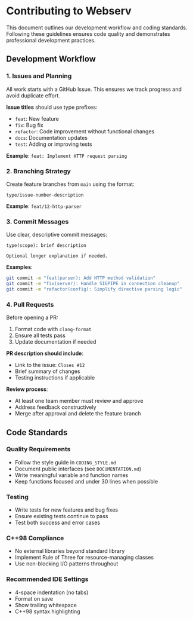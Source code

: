 # Contributing to Webserv

This document outlines our development workflow and coding standards.
Following these guidelines ensures code quality and demonstrates professional development practices.

## Development Workflow

### 1. Issues and Planning

All work starts with a GitHub Issue.
This ensures we track progress and avoid duplicate effort.

**Issue titles** should use type prefixes:
- `feat`: New feature
- `fix`: Bug fix
- `refactor`: Code improvement without functional changes
- `docs`: Documentation updates
- `test`: Adding or improving tests

**Example**: `feat: Implement HTTP request parsing`

### 2. Branching Strategy

Create feature branches from `main` using the format:
```
type/issue-number-description
```

**Example**: `feat/12-http-parser`

### 3. Commit Messages

Use clear, descriptive commit messages:
```
type(scope): brief description

Optional longer explanation if needed.
```

**Examples**:
```bash
git commit -m "feat(parser): Add HTTP method validation"
git commit -m "fix(server): Handle SIGPIPE in connection cleanup"
git commit -m "refactor(config): Simplify directive parsing logic"
```

### 4. Pull Requests

Before opening a PR:
1. Format code with `clang-format`
2. Ensure all tests pass
3. Update documentation if needed

**PR description should include**:
- Link to the issue: `Closes #12`
- Brief summary of changes
- Testing instructions if applicable

**Review process**:
- At least one team member must review and approve
- Address feedback constructively
- Merge after approval and delete the feature branch

## Code Standards

### Quality Requirements

- Follow the style guide in `CODING_STYLE.md`
- Document public interfaces (see `DOCUMENTATION.md`)
- Write meaningful variable and function names
- Keep functions focused and under 30 lines when possible

### Testing

- Write tests for new features and bug fixes
- Ensure existing tests continue to pass
- Test both success and error cases

### C++98 Compliance

- No external libraries beyond standard library
- Implement Rule of Three for resource-managing classes
- Use non-blocking I/O patterns throughout

### Recommended IDE Settings

- 4-space indentation (no tabs)
- Format on save
- Show trailing whitespace
- C++98 syntax highlighting
